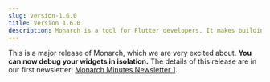 ```yaml
---
slug: version-1.6.0
title: Version 1.6.0
description: Monarch is a tool for Flutter developers. It makes building beautiful apps a simpler and faster experience.
---
```


This is a major release of Monarch, which we are very excited about. **You can 
now debug your widgets in isolation.** The details of this 
release are in our first newsletter: [Monarch Minutes Newsletter 1](/blog/newsletter-01).
